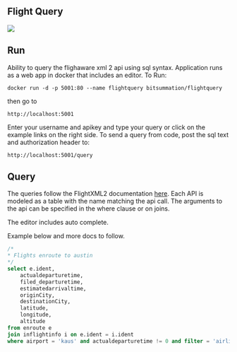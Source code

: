 ## Flight Query
![](https://user-images.githubusercontent.com/13210937/81029719-9d3e0400-8e4b-11ea-921c-1b74dac4a55c.png)
## Run
Ability to query the flighaware xml 2 api using sql syntax. Application runs as a web app in docker that includes an editor.
To Run:
```
docker run -d -p 5001:80 --name flightquery bitsummation/flightquery
```
then go to
```
http://localhost:5001
```
Enter your username and apikey and type your query or click on the example links on the right side.
To send a query from code, post the sql text and authorization header to:
```
http://localhost:5001/query
```
## Query
The queries follow the FlightXML2 documentation [here](https://flightaware.com/commercial/flightxml/explorer/). Each API is modeled as a table with the name matching the api call. The arguments to the api can be specified in the where clause or on joins.

The editor includes auto complete.

Example below and more docs to follow.

```sql
/*
* Flights enroute to austin
*/
select e.ident,
    actualdeparturetime,
    filed_departuretime,
    estimatedarrivaltime,
    originCity,
    destinationCity,
    latitude,
    longitude,
    altitude
from enroute e
join inflightinfo i on e.ident = i.ident
where airport = 'kaus' and actualdeparturetime != 0 and filter = 'airline'

```
